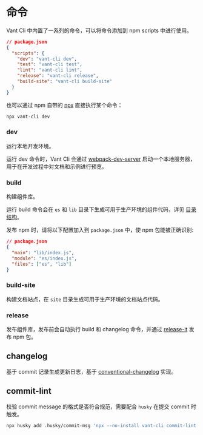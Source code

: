 # 命令

Vant Cli 中内置了一系列的命令，可以将命令添加到 npm scripts 中进行使用。

```json
// package.json
{
  "scripts": {
    "dev": "vant-cli dev",
    "test": "vant-cli test",
    "lint": "vant-cli lint",
    "release": "vant-cli release",
    "build-site": "vant-cli build-site"
  }
}
```

也可以通过 npm 自带的 [npx](https://github.com/npm/npx) 直接执行某个命令：

```bash
npx vant-cli dev
```

### dev

运行本地开发环境。

运行 dev 命令时，Vant Cli 会通过 [webpack-dev-server](https://github.com/webpack/webpack-dev-server) 启动一个本地服务器，用于在开发过程中对文档和示例进行预览。

### build

构建组件库。

运行 build 命令会在 `es` 和 `lib` 目录下生成可用于生产环境的组件代码，详见 [目录结构](https://github.com/youzan/vant/tree/dev/packages/vant-cli/docs/directory.md)。

发布 npm 时，请将以下配置加入到 `package.json` 中，使 npm 包能被正确识别:

```json
// package.json
{
  "main": "lib/index.js",
  "module": "es/index.js",
  "files": ["es", "lib"]
}
```

### build-site

构建文档站点，在 `site` 目录生成可用于生产环境的文档站点代码。

### release

发布组件库，发布前会自动执行 build 和 changelog 命令，并通过 [release-it](https://github.com/release-it/release-it) 发布 npm 包。

## changelog

基于 commit 记录生成更新日志，基于 [conventional-changelog](https://github.com/conventional-changelog/conventional-changelog) 实现。

## commit-lint

校验 commit message 的格式是否符合规范，需要配合 `husky` 在提交 commit 时触发。

```bash
npx husky add .husky/commit-msg 'npx --no-install vant-cli commit-lint $1'
```
